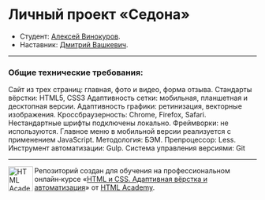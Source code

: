 # Личный проект «Седона» 

* Студент: [Алексей Винокуров](https://up.htmlacademy.ru/adaptive/26/user/2116963).
* Наставник: [Дмитрий Вашкевич](https://htmlacademy.ru/profile/id116959).

---

### Общие технические требования:
Сайт из трех страниц: главная, фото и видео, форма отзыва.
Стандарты вёрстки: HTML5, CSS3
Адаптивность сетки: мобильная, планшетная и десктопная версии.
Адаптивность графики: ретинизация, векторные изображения.
Кроссбраузерность: Chrome, Firefox, Safari.
Нестандартные шрифты подключены локально.
Фреймворки: не используются.
Главное меню в мобильной версии реализуется с применением JavaScript.
Методология: БЭМ.
Препроцессор: Less.
Инструмент автоматизации: Gulp.
Система управления версиями: Git

---

<a href="https://htmlacademy.ru/intensive/adaptive"><img align="left" width="50" height="50" alt="HTML Academy" src="https://up.htmlacademy.ru/static/img/intensive/adaptive/logo-for-github-2.png"></a>

Репозиторий создан для обучения на профессиональном онлайн‑курсе «[HTML и CSS. Адаптивная вёрстка и автоматизация](https://htmlacademy.ru/intensive/adaptive)» от [HTML Academy](https://htmlacademy.ru).

[check-image]: https://github.com/htmlacademy-adaptive/2116963-sedona-26/workflows/Project%20check/badge.svg?branch=master
[check-url]: https://github.com/htmlacademy-adaptive/2116963-sedona-26/actions
